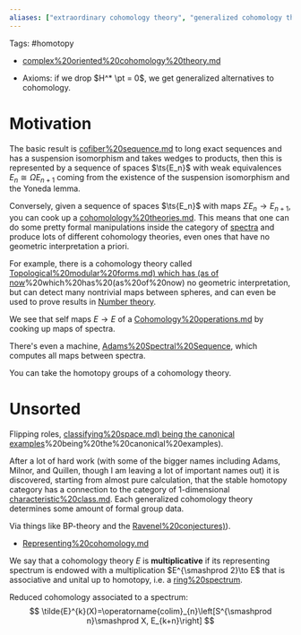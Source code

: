 ```yaml
---
aliases: ["extraordinary cohomology theory", "generalized cohomology theory"]
---
```


Tags: #homotopy 

- [complex%20oriented%20cohomology%20theory.md](complex%20oriented%20cohomology%20theory.md)

- Axioms: if we drop $H^* \pt = 0$, we get generalized alternatives to cohomology.

# Motivation

The basic result is [cofiber%20sequence.md](cofiber%20sequence.md) to long exact sequences and has a suspension isomorphism and takes wedges to products, then this is represented by a sequence of spaces $\ts{E_n}$ with weak equivalences $E_n \cong \Omega E_{n+1}$ coming from the existence of the suspension isomorphism and the Yoneda lemma. 

Conversely, given a sequence of spaces $\ts{E_n}$ with maps $\Sigma E_n\to E_{n+1}$, you can cook up a [cohomolology%20theories.md](cohomolology%20theories.md). This means that one can do some pretty formal manipulations inside the category of [spectra](spectra.md) and produce lots of different cohomology theories, even ones that have no geometric interpretation a priori.

For example, there is a cohomology theory called [Topological%20modular%20forms.md) which has (as of now](Topological%20modular%20forms.md)%20which%20has%20(as%20of%20now) no geometric interpretation, but can detect many nontrivial maps between spheres, and can even be used to prove results in [Number theory](Number%20theory.md).

We see that self maps $E\to E$ of a [Cohomology%20operations.md](Cohomology%20operations.md) by cooking up maps of spectra. 

There's even a machine, [Adams%20Spectral%20Sequence](Adams%20Spectral%20Sequence), which computes all maps between spectra.

You can take the homotopy groups of a cohomology theory.

# Unsorted

Flipping roles, [classifying%20space.md) being the canonical examples](classifying%20space.md)%20being%20the%20canonical%20examples).

After a lot of hard work (with some of the bigger names including Adams, Milnor, and Quillen, though I am leaving a lot of important names out) it is discovered, starting from almost pure calculation, that the stable homotopy category has a connection to the category of 1-dimensional [characteristic%20class.md](characteristic%20class.md). Each generalized cohomology theory determines some amount of formal group data.

Via things like BP-theory and the [Ravenel%20conjectures)](Ravenel%20conjectures)).

- [Representing%20cohomology.md](Representing%20cohomology.md)

We say that a cohomology theory $E$ is **multiplicative** if its representing spectrum is endowed with a multiplication $E^{\smashprod 2}\to E$ that is associative and unital up to homotopy, i.e. a [ring%20spectrum](ring%20spectrum).

Reduced cohomology associated to a spectrum:
$$
\tilde{E}^{k}(X)=\operatorname{colim}_{n}\left[S^{\smashprod n}\smashprod X, E_{k+n}\right]
$$
